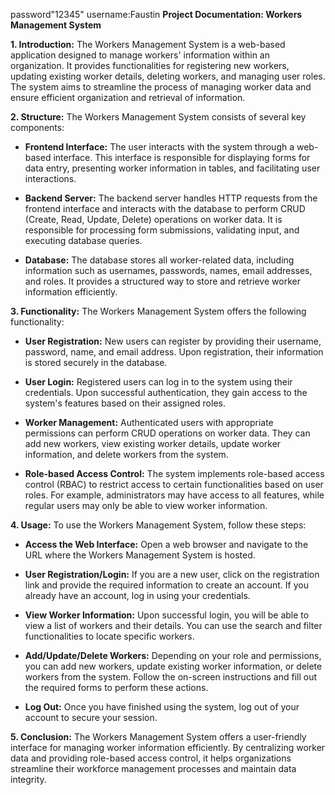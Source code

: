 password"12345"
username:Faustin
**Project Documentation: Workers Management System**

**1. Introduction:**
The Workers Management System is a web-based application designed to manage workers' information within an organization. It provides functionalities for registering new workers, updating existing worker details, deleting workers, and managing user roles. The system aims to streamline the process of managing worker data and ensure efficient organization and retrieval of information.

**2. Structure:**
The Workers Management System consists of several key components:

- **Frontend Interface:** The user interacts with the system through a web-based interface. This interface is responsible for displaying forms for data entry, presenting worker information in tables, and facilitating user interactions.
  
- **Backend Server:** The backend server handles HTTP requests from the frontend interface and interacts with the database to perform CRUD (Create, Read, Update, Delete) operations on worker data. It is responsible for processing form submissions, validating input, and executing database queries.

- **Database:** The database stores all worker-related data, including information such as usernames, passwords, names, email addresses, and roles. It provides a structured way to store and retrieve worker information efficiently.

**3. Functionality:**
The Workers Management System offers the following functionality:

- **User Registration:** New users can register by providing their username, password, name, and email address. Upon registration, their information is stored securely in the database.

- **User Login:** Registered users can log in to the system using their credentials. Upon successful authentication, they gain access to the system's features based on their assigned roles.

- **Worker Management:** Authenticated users with appropriate permissions can perform CRUD operations on worker data. They can add new workers, view existing worker details, update worker information, and delete workers from the system.

- **Role-based Access Control:** The system implements role-based access control (RBAC) to restrict access to certain functionalities based on user roles. For example, administrators may have access to all features, while regular users may only be able to view worker information.

**4. Usage:**
To use the Workers Management System, follow these steps:

- **Access the Web Interface:** Open a web browser and navigate to the URL where the Workers Management System is hosted.

- **User Registration/Login:** If you are a new user, click on the registration link and provide the required information to create an account. If you already have an account, log in using your credentials.

- **View Worker Information:** Upon successful login, you will be able to view a list of workers and their details. You can use the search and filter functionalities to locate specific workers.

- **Add/Update/Delete Workers:** Depending on your role and permissions, you can add new workers, update existing worker information, or delete workers from the system. Follow the on-screen instructions and fill out the required forms to perform these actions.

- **Log Out:** Once you have finished using the system, log out of your account to secure your session.

**5. Conclusion:**
The Workers Management System offers a user-friendly interface for managing worker information efficiently. By centralizing worker data and providing role-based access control, it helps organizations streamline their workforce management processes and maintain data integrity.
